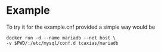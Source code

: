 # Example

To try it for the example.cnf provided a simple way would be

    docker run -d --name mariadb --net host \
    -v $PWD/:/etc/mysql/conf.d tcaxias/mariadb
